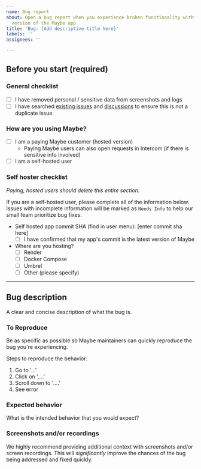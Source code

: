 ```yaml
---
name: Bug report
about: Open a bug report when you experience broken functionality within the latest
  version of the Maybe app
title: 'Bug: [Add descriptive title here]'
labels: ''
assignees: ''

---
```


## Before you start (required)

### General checklist

- [ ] I have removed personal / sensitive data from screenshots and logs
- [ ] I have searched [existing issues](https://github.com/maybe-finance/maybe/issues?q=is:issue) and [discussions](https://github.com/maybe-finance/maybe/discussions) to ensure this is not a duplicate issue
    
### How are you using Maybe?

- [ ] I am a paying Maybe customer (hosted version)
  - Paying Maybe users can also open requests in Intercom (if there is sensitive info involved)
- [ ] I am a self-hosted user

### Self hoster checklist

_Paying, hosted users should delete this entire section._

If you are a self-hosted user, please complete all of the information below.  Issues with incomplete information will be marked as `Needs Info` to help our small team prioritize bug fixes.

- Self hosted app commit SHA (find in user menu): [enter commit sha here]
  - [ ] I have confirmed that my app's commit is the latest version of Maybe
- Where are you hosting?
  - [ ] Render
  - [ ] Docker Compose
  - [ ] Umbrel
  - [ ] Other (please specify)

---

## Bug description

A clear and concise description of what the bug is.

### To Reproduce

Be as specific as possible so Maybe maintainers can quickly reproduce the bug you're experiencing.

Steps to reproduce the behavior:

1. Go to '...'
2. Click on '....'
3. Scroll down to '....'
4. See error

### Expected behavior

What is the intended behavior that you would expect?

### Screenshots and/or recordings

We highly recommend providing additional context with screenshots and/or screen recordings.  This will _significantly_ improve the chances of the bug being addressed and fixed quickly.
